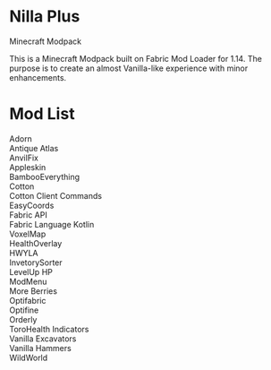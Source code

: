 # Nilla Plus
Minecraft Modpack

This is a Minecraft Modpack built on Fabric Mod Loader for 1.14. The purpose is to create an almost Vanilla-like experience with minor enhancements.

# Mod List

Adorn  
Antique Atlas  
AnvilFix  
Appleskin  
BambooEverything  
Cotton  
Cotton Client Commands  
EasyCoords  
Fabric API  
Fabric Language Kotlin  
VoxelMap  
HealthOverlay  
HWYLA  
InvetorySorter  
LevelUp HP  
ModMenu  
More Berries  
Optifabric  
Optifine  
Orderly  
ToroHealth Indicators  
Vanilla Excavators  
Vanilla Hammers  
WildWorld  
